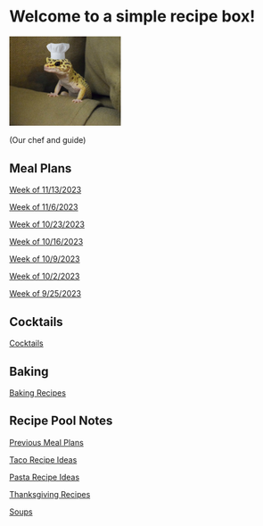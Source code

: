 # Welcome to a simple recipe box!

<img src="./lizard_chef.jpg" alt="Our Hero" width="200"/>

(Our chef and guide) 

## Meal Plans

[Week of 11/13/2023](./mealplan20231113.md)

[Week of 11/6/2023](./mealplan20231106.md)

[Week of 10/23/2023](./mealplan20231023.md)

[Week of 10/16/2023](./mealplan20231016.md)

[Week of 10/9/2023](./mealplan20231009.md)

[Week of 10/2/2023](./mealplan20231002.md)

[Week of 9/25/2023](./mealplan20230925.md)


## Cocktails

[Cocktails](./CockTailIndex.md)

## Baking

[Baking Recipes](./BakingIndex.md)

## Recipe Pool Notes

[Previous Meal Plans](./PreviousMealPlansIndex.md)

[Taco Recipe Ideas](./TacoRecipeIdeas.md)

[Pasta Recipe Ideas](./PastaRecipeIdeas.md)

[Thanksgiving Recipes](./ThanksgivingIndex.md)

[Soups](./SoupIndex.md)